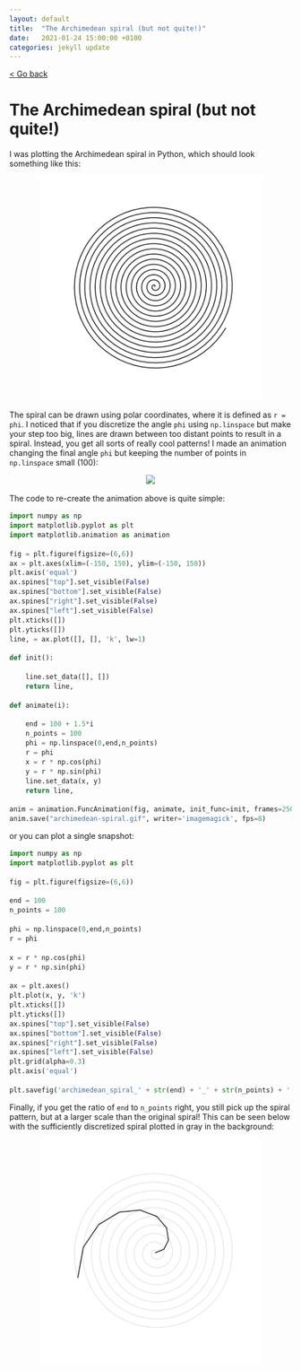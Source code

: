 ```yaml
---
layout: default
title:  "The Archimedean spiral (but not quite!)"
date:   2021-01-24 15:00:00 +0100
categories: jekyll update
---
```


<p>
   <a href="/kamilazdybal.github.io/#blog">
      < Go back
  </a>
</p>

# The Archimedean spiral (but not quite!)

I was plotting the Archimedean spiral in Python, which should look something like this:

<p align="center">
  <img src="https://github.com/kamilazdybal/kamilazdybal.github.io/raw/master/_posts/archimedean_spiral_100_1000.png" width="400">
</p>

The spiral can be drawn using polar coordinates, where it is defined as `r = phi`. I noticed that if you discretize the angle `phi` using `np.linspace` but make your step too big, lines are drawn between too distant points to result in a spiral. Instead, you get all sorts of really cool patterns!
I made an animation changing the final angle `phi` but keeping the number of points in `np.linspace` small (100):

<p align="center">
  <img src="https://github.com/kamilazdybal/kamilazdybal.github.io/raw/master/_posts/archimedean-spiral.gif" width="400">
</p>

The code to re-create the animation above is quite simple:

```python
import numpy as np
import matplotlib.pyplot as plt
import matplotlib.animation as animation

fig = plt.figure(figsize=(6,6))
ax = plt.axes(xlim=(-150, 150), ylim=(-150, 150))
plt.axis('equal')
ax.spines["top"].set_visible(False)
ax.spines["bottom"].set_visible(False)
ax.spines["right"].set_visible(False)
ax.spines["left"].set_visible(False)
plt.xticks([])
plt.yticks([])
line, = ax.plot([], [], 'k', lw=1)

def init():

    line.set_data([], [])
    return line,

def animate(i):

    end = 100 + 1.5*i
    n_points = 100
    phi = np.linspace(0,end,n_points)
    r = phi
    x = r * np.cos(phi)
    y = r * np.sin(phi)
    line.set_data(x, y)
    return line,

anim = animation.FuncAnimation(fig, animate, init_func=init, frames=250)
anim.save("archimedean-spiral.gif", writer='imagemagick', fps=8)
```

or you can plot a single snapshot:

```python
import numpy as np
import matplotlib.pyplot as plt

fig = plt.figure(figsize=(6,6))

end = 100
n_points = 100

phi = np.linspace(0,end,n_points)
r = phi

x = r * np.cos(phi)
y = r * np.sin(phi)

ax = plt.axes()
plt.plot(x, y, 'k')
plt.xticks([])
plt.yticks([])
ax.spines["top"].set_visible(False)
ax.spines["bottom"].set_visible(False)
ax.spines["right"].set_visible(False)
ax.spines["left"].set_visible(False)
plt.grid(alpha=0.3)
plt.axis('equal')

plt.savefig('archimedean_spiral_' + str(end) + '_' + str(n_points) + '.png')
```

Finally, if you get the ratio of `end` to `n_points` right, you still pick up the spiral pattern, but at a larger scale than the original spiral! This can be seen below with the sufficiently discretized spiral plotted in gray in the background:

<p align="center">
  <img src="https://github.com/kamilazdybal/kamilazdybal.github.io/raw/master/_posts/archimedean_spiral_60_10.png" width="400">
</p>
